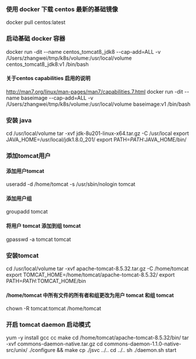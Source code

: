 ### 使用 docker 下载 centos 最新的基础镜像
docker pull centos:latest

### 启动基础 docker 容器
docker run -dit --name centos_tomcat8_jdk8 --cap-add=ALL -v /Users/zhangwei/tmp/k8s/volume:/usr/local/volume centos_tomcat8_jdk8:v1 /bin/bash

#### 关于centos capabilities 启用的说明
http://man7.org/linux/man-pages/man7/capabilities.7.html
docker run -dit --name baseimage --cap-add=ALL -v /Users/zhangwei/tmp/k8s/volume:/usr/local/volume baseimage:v1 /bin/bash

### 安装 java
cd /usr/local/volume
tar -xvf jdk-8u201-linux-x64.tar.gz -C /usr/local
export JAVA_HOME=/usr/local/jdk1.8.0_201/
export PATH=$PATH:$JAVA_HOME/bin/

### 添加tomcat用户
#### 添加用户tomcat
useradd -d /home/tomcat -s /usr/sbin/nologin tomcat
#### 添加用户组
groupadd tomcat
#### 将用户 tomcat 添加到组 tomcat
gpasswd -a tomcat tomcat

### 安装tomcat
cd /usr/local/volume
tar -xvf apache-tomcat-8.5.32.tar.gz -C /home/tomcat
export TOMCAT_HOME=/home/tomcat/apache-tomcat-8.5.32/
export PATH=$PATH:$TOMCAT_HOME/bin

#### /home/tomcat 中所有文件的所有者和组更改为用户 tomcat 和组 tomcat
chown -R tomcat:tomcat /home/tomcat

### 开启 tomcat daemon 启动模式
yum -y install gcc cc make
cd /home/tomcat/apache-tomcat-8.5.32/bin/
tar -xvf commons-daemon-native.tar.gz
cd commons-daemon-1.1.0-native-src/unix/
./configure && make
cp ./jsvc ../..
cd ../..
sh ./daemon.sh start